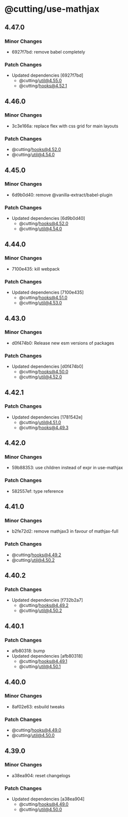 # @cutting/use-mathjax

## 4.47.0

### Minor Changes

- 6927f7bd: remove babel completely

### Patch Changes

- Updated dependencies [6927f7bd]
  - @cutting/util@4.55.0
  - @cutting/hooks@4.52.1

## 4.46.0

### Minor Changes

- 3c3e166a: replace flex with css grid for main layouts

### Patch Changes

- @cutting/hooks@4.52.0
- @cutting/util@4.54.0

## 4.45.0

### Minor Changes

- 6d9b0d40: remove @vanilla-extract/babel-plugin

### Patch Changes

- Updated dependencies [6d9b0d40]
  - @cutting/hooks@4.52.0
  - @cutting/util@4.54.0

## 4.44.0

### Minor Changes

- 7100e435: kill webpack

### Patch Changes

- Updated dependencies [7100e435]
  - @cutting/hooks@4.51.0
  - @cutting/util@4.53.0

## 4.43.0

### Minor Changes

- d0f474b0: Release new esm versions of packages

### Patch Changes

- Updated dependencies [d0f474b0]
  - @cutting/hooks@4.50.0
  - @cutting/util@4.52.0

## 4.42.1

### Patch Changes

- Updated dependencies [1781542e]
  - @cutting/util@4.51.0
  - @cutting/hooks@4.49.3

## 4.42.0

### Minor Changes

- 59b88353: use children instead of expr in use-mathjax

### Patch Changes

- 582557ef: type reference

## 4.41.0

### Minor Changes

- b2fe72d2: remove mathjax3 in favour of mathjax-full

### Patch Changes

- @cutting/hooks@4.49.2
- @cutting/util@4.50.2

## 4.40.2

### Patch Changes

- Updated dependencies [f732b2a7]
  - @cutting/hooks@4.49.2
  - @cutting/util@4.50.2

## 4.40.1

### Patch Changes

- afb80318: bump
- Updated dependencies [afb80318]
  - @cutting/hooks@4.49.1
  - @cutting/util@4.50.1

## 4.40.0

### Minor Changes

- 8af02e63: esbuild tweaks

### Patch Changes

- @cutting/hooks@4.49.0
- @cutting/util@4.50.0

## 4.39.0

### Minor Changes

- a38ea904: reset changelogs

### Patch Changes

- Updated dependencies [a38ea904]
  - @cutting/hooks@4.49.0
  - @cutting/util@4.50.0
